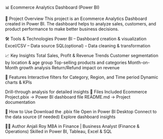 📊 Ecommerce Analytics Dashboard (Power BI)

📌 Project Overview
This project is an Ecommerce Analytics Dashboard created in Power BI.
The dashboard helps to analyze sales, customers, and product performance to make better business decisions.

🛠 Tools & Technologies
Power BI – Dashboard creation & visualization
Excel/CSV – Data source
SQL(optional) – Data cleaning & transformation

📈 Key Insights
Total Sales, Profit & Revenue Trends
Customer segmentation by location & age group
Top-selling products and categories
Month-on-Month growth analysis
Return/Refund impact on revenue

🎯 Features
Interactive filters for Category, Region, and Time period
Dynamic charts & KPIs

Drill-through analysis for detailed insights
📂 Files Included
Ecommerce Project.pbix → Power BI dashboard file
README.md → Project documentation

🚀 How to Use
Download the .pbix file
Open in Power BI Desktop
Connect to the data source (if needed)
Explore dashboard insights

👩‍💻 Author
Anjali Roy
MBA in Finance | Business Analyst (Finance & Operations)
Skilled in Power BI, Tableau, Excel & SQL
